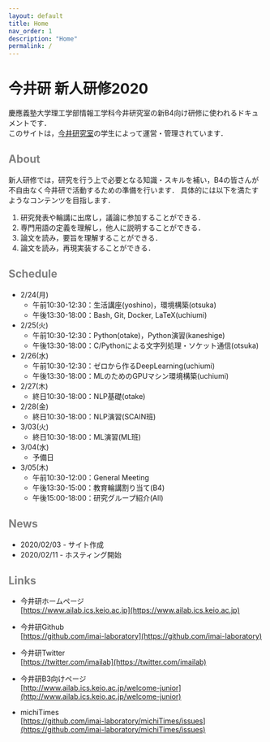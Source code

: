 ```yaml
---
layout: default
title: Home
nav_order: 1
description: "Home"
permalink: /
---
```


# 今井研 新人研修2020

慶應義塾大学理工学部情報工学科今井研究室の新B4向け研修に使われるドキュメントです．<br>
このサイトは，[今井研究室](https://www.ailab.ics.keio.ac.jp/)の学生によって運営・管理されています．

## <font color="Gray">About</font>

新人研修では，研究を行う上で必要となる知識・スキルを補い，B4の皆さんが不自由なく今井研で活動するための準備を行います．
具体的には以下を満たすようなコンテンツを目指します．

1. 研究発表や輪講に出席し，議論に参加することができる．
2. 専門用語の定義を理解し，他人に説明することができる．
3. 論文を読み，要旨を理解することができる．
4. 論文を読み，再現実装することができる．

## <font color="Gray">Schedule</font>

- 2/24(月)
	- 午前10:30-12:30：生活講座(yoshino)，環境構築(otsuka)
	- 午後13:30-18:00：Bash, Git, Docker, LaTeX(uchiumi)
- 2/25(火)
	- 午前10:30-12:30：Python(otake)，Python演習(kaneshige)
	- 午後13:30-18:00：C/Pythonによる文字列処理・ソケット通信(otsuka)
- 2/26(水)
	- 午前10:30-12:30：ゼロから作るDeepLearning(uchiumi)
	- 午後13:30-18:00：MLのためのGPUマシン環境構築(uchiumi)
- 2/27(木)
	- 終日10:30-18:00：NLP基礎(otake)
- 2/28(金)
	- 終日10:30-18:00：NLP演習(SCAIN班)
- 3/03(火)
	- 終日10:30-18:00：ML演習(ML班)
- 3/04(水)
	- 予備日
- 3/05(木)
	- 午前10:30-12:00：General Meeting
	- 午後13:30-15:00：教育輪講割り当て(B4)
	- 午後15:00-18:00：研究グループ紹介(All)


## <font color="Gray">News</font>

- 2020/02/03 - サイト作成
- 2020/02/11 - ホスティング開始


## <font color="Gray">Links</font>

- 今井研ホームページ<br>
  [https://www.ailab.ics.keio.ac.jp](https://www.ailab.ics.keio.ac.jp)

- 今井研Github<br>
  [https://github.com/imai-laboratory](https://github.com/imai-laboratory)

- 今井研Twitter<br>
  [https://twitter.com/imailab](https://twitter.com/imailab)

- 今井研B3向けページ<br>
  [http://www.ailab.ics.keio.ac.jp/welcome-junior](http://www.ailab.ics.keio.ac.jp/welcome-junior)

- michiTimes<br>
  [https://github.com/imai-laboratory/michiTimes/issues](https://github.com/imai-laboratory/michiTimes/issues)



